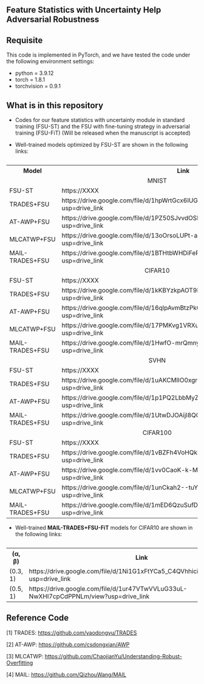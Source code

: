 ## Feature Statistics with Uncertainty Help Adversarial Robustness

## Requisite

This code is implemented in PyTorch, and we have tested the code under the following environment settings:

- python = 3.9.12
- torch = 1.8.1
- torchvision = 0.9.1

## What is in this repository
 - Codes for our feature statistics with uncertainty module in standard training (FSU-ST) and the FSU with fine-tuning strategy in adversarial training (FSU-FiT) (Will be released when the manuscript is accepted)
   
 - Well-trained models optimized by FSU-ST are shown in the following links:

 <table>
  <caption></caption>
  <!-- 表格行标签 -->
  <tr>
   <th>Model</th>
   <th>Link</th>
  </tr>
  
  <tr>
   <td colspan="2" align='center'>MNIST</td>
  </tr>
  <tr>
   <td>FSU-ST</td>
   <td>https://XXXX</td>
  </tr>
  <tr>
   <td>TRADES+FSU</td>
   <td>https://drive.google.com/file/d/1hpWrtGcx6IUG9En7JRuJEN3A57-REytD/view?usp=drive_link</td>
  </tr>
  <tr>
   <td>AT-AWP+FSU</td>
   <td>https://drive.google.com/file/d/1PZ50SJvvdOSEAK_ifg31F_vNk-QXf3N3/view?usp=drive_link</td>
  </tr>
  <tr>
   <td>MLCATWP+FSU</td>
   <td>https://drive.google.com/file/d/13oOrsoLUPt-amSwALs4EbMryWOXuQyw0/view?usp=drive_link</td>
  </tr>
  <tr>
   <td>MAIL-TRADES+FSU</td>
   <td>https://drive.google.com/file/d/1BTHtbWHDiFePfM6llkBje_9cPy-MNkUI/view?usp=drive_link</td>
  </tr>
  
  <tr>
   <td colspan="2" align='center'>CIFAR10</td>
  </tr>
  <tr>
   <td>FSU-ST</td>
   <td>https://XXXX</td>
  </tr>
  <tr>
   <td>TRADES+FSU</td>
   <td>https://drive.google.com/file/d/1kKBYzkpAOT9IZ6SU89U-dkLGtKKcOUex/view?usp=drive_link</td>
  </tr>
  <tr>
   <td>AT-AWP+FSU</td>
   <td>https://drive.google.com/file/d/16qlpAvmBtzPkGVyGwaVvun-bEEuEu-TQ/view?usp=drive_link</td>
  </tr>
  <tr>
   <td>MLCATWP+FSU</td>
   <td>https://drive.google.com/file/d/17PMKvg1VRXuhpl7ClPFkuLAjsER9kO90/view?usp=drive_link</td>
  </tr>
  <tr>
   <td>MAIL-TRADES+FSU</td>
   <td>https://drive.google.com/file/d/1HwfO-mrQmnytJ5GFLuT4g4wls2Jzwbdl/view?usp=drive_link</td>
  </tr>

  <tr>
   <td colspan="2" align='center'>SVHN</td>
  </tr>
  <tr>
   <td>FSU-ST</td>
   <td>https://XXXX</td>
  </tr>
  <tr>
   <td>TRADES+FSU</td>
   <td>https://drive.google.com/file/d/1uAKCMlIO0xgrbC5wqSFdzndutlzvY0-W/view?usp=drive_link</td>
  </tr>
  <tr>
   <td>AT-AWP+FSU</td>
   <td>https://drive.google.com/file/d/1p1PQ2LbbMyZwY0BWJM_rDCmgWHT2GROl/view?usp=drive_link</td>
  </tr>
  <tr>
   <td>MAIL-TRADES+FSU</td>
   <td>https://drive.google.com/file/d/1UtwDJOAijl8QC-HZ6k7xq2GeJP0ZAso_/view?usp=drive_link</td>
  </tr>
  
  <tr>
   <td colspan="2" align='center'>CIFAR100</td>
  </tr>
  <tr>
   <td>FSU-ST</td>
   <td>https://XXXX</td>
  </tr>
  <tr>
   <td>TRADES+FSU</td>
   <td>https://drive.google.com/file/d/1vBZFh4VoHQkV1hp1l-Nx_7PIZLCn51C_/view?usp=drive_link</td>
  </tr>
  <tr>
   <td>AT-AWP+FSU</td>
   <td>https://drive.google.com/file/d/1vv0CaoK-k-MUknNZIJZues7bdsJRcV-S/view?usp=drive_link</td>
  </tr>
  <tr>
   <td>MLCATWP+FSU</td>
   <td>https://drive.google.com/file/d/1unCkah2--tuYTI2ZozLuxjBjQlpA_vLE/view?usp=drive_link</td>
  </tr>
  <tr>
   <td>MAIL-TRADES+FSU</td>
   <td>https://drive.google.com/file/d/1mED6QzuSufDBXKURCl2Hr2l_Pqe-Ty6G/view?usp=drive_link</td>
  </tr>
 </table>

 - Well-trained <b>MAIL-TRADES+FSU-FiT</b> models for CIFAR10 are shown in the following links:

<table>
  <caption></caption>
  <!-- 表格行标签 -->
  <tr>
   <th>(&alpha;, &beta;)</th>
   <th>Link</th>
  </tr>
  <tr>
   <td>(0.3, 1)</td>
   <td>https://drive.google.com/file/d/1Ni1G1xFtYCa5_C4QVhhiciXBZx0lmP2p/view?usp=drive_link</td>
  </tr>
  <tr>
   <td>(0.5, 1)</td>
   <td>https://drive.google.com/file/d/1ur47VTwVVLuG33uL-NwXHI7cpCdPPNLm/view?usp=drive_link</td>
  </tr>

</table>

## Reference Code
[1] TRADES: https://github.com/yaodongyu/TRADES

[2] AT-AWP: https://github.com/csdongxian/AWP

[3] MLCATWP: https://github.com/ChaojianYu/Understanding-Robust-Overfitting

[4] MAIL: https://github.com/QizhouWang/MAIL
